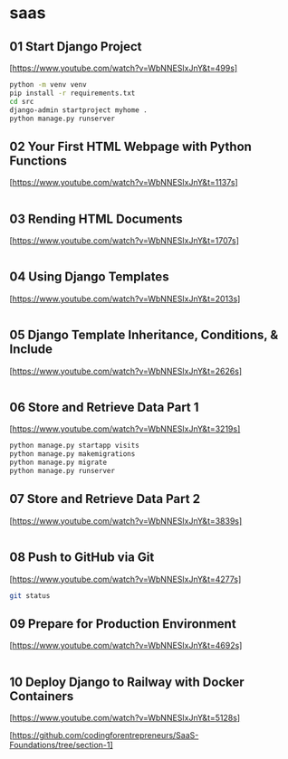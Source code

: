 # saas

## 01 Start Django Project

[https://www.youtube.com/watch?v=WbNNESIxJnY&t=499s]

```bash
python -m venv venv
pip install -r requirements.txt
cd src
django-admin startproject myhome .
python manage.py runserver
```

## 02 Your First HTML Webpage with Python Functions

[https://www.youtube.com/watch?v=WbNNESIxJnY&t=1137s]

```bash
```

## 03 Rending HTML Documents

[https://www.youtube.com/watch?v=WbNNESIxJnY&t=1707s]

```bash
```

## 04 Using Django Templates

[https://www.youtube.com/watch?v=WbNNESIxJnY&t=2013s]

```bash
```

## 05 Django Template Inheritance, Conditions, & Include

[https://www.youtube.com/watch?v=WbNNESIxJnY&t=2626s]

```bash
```

## 06 Store and Retrieve Data Part 1

[https://www.youtube.com/watch?v=WbNNESIxJnY&t=3219s]

```bash
python manage.py startapp visits
python manage.py makemigrations
python manage.py migrate
python manage.py runserver
```

## 07  Store and Retrieve Data Part 2

[https://www.youtube.com/watch?v=WbNNESIxJnY&t=3839s]

```bash
```

## 08 Push to GitHub via Git

[https://www.youtube.com/watch?v=WbNNESIxJnY&t=4277s]

```bash
git status

```

## 09 Prepare for Production Environment

[https://www.youtube.com/watch?v=WbNNESIxJnY&t=4692s]

```bash
```

## 10 Deploy Django to Railway with Docker Containers

[https://www.youtube.com/watch?v=WbNNESIxJnY&t=5128s]

[https://github.com/codingforentrepreneurs/SaaS-Foundations/tree/section-1]

```bash
```

